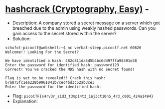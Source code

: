 # [hashcrack (Cryptography, Easy)](https://play.picoctf.org/practice/challenge/475) - 

- Description: A company stored a secret message on a server which got breached due to the admin using weakly hashed passwords. Can you gain access to the secret stored within the server?
- Solution:
```
schufot-picoctf@webshell:~$ nc verbal-sleep.picoctf.net 60626
Welcome!! Looking For the Secret?

We have identified a hash: 482c811da5d5b4bc6d497ffa98491e38
Enter the password for identified hash: password123
Correct! You've cracked the MD5 hash with no secret found!

Flag is yet to be revealed!! Crack this hash: b7a875fc1ea228b9061041b7cec4bd3c52ab3ce3
Enter the password for the identified hash: 
```
- Flag: `picoCTF{s4rv3r_s1d3_t3mp14t3_1nj3ct10n5_4r3_c001_424a1494}`
- Explanation:
